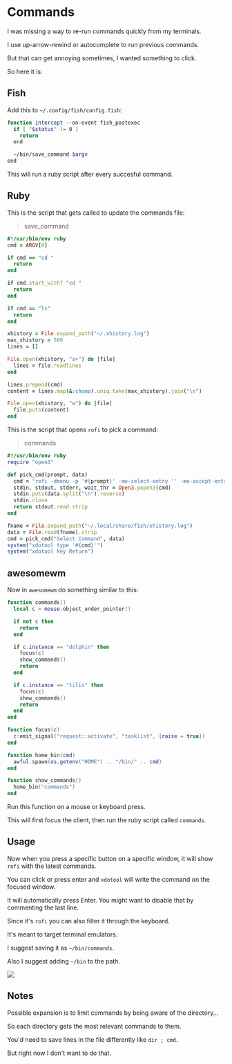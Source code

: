 # Commands

I was missing a way to re-run commands quickly from my terminals.

I use up-arrow-rewind or autocomplete to run previous commands.

But that can get annoying sometimes, I wanted something to click.

So here it is:

## Fish

Add this to `~/.config/fish/config.fish`:

```bash
function intercept --on-event fish_postexec
  if [ "$status" != 0 ]
    return
  end

  ~/bin/save_command $argv
end
```

This will run a ruby script after every succesful command.

## Ruby

This is the script that gets called to update the commands file:

>save_command

```ruby
#!/usr/bin/env ruby
cmd = ARGV[0]

if cmd == "cd "
  return
end

if cmd.start_with? "cd "
  return
end

if cmd == "ls"
  return
end

xhistory = File.expand_path("~/.xhistory.log")
max_xhistory = 500
lines = []

File.open(xhistory, "a+") do |file|
  lines = file.readlines
end

lines.prepend(cmd)
content = lines.map(&:chomp).uniq.take(max_xhistory).join("\n")

File.open(xhistory, "w") do |file|
  file.puts(content)
end
```

This is the script that opens `rofi` to pick a command:

>commands

```ruby
#!/usr/bin/env ruby
require "open3"

def pick_cmd(prompt, data)
  cmd = "rofi -dmenu -p '#{prompt}' -me-select-entry '' -me-accept-entry 'MousePrimary' -i"
  stdin, stdout, stderr, wait_thr = Open3.popen3(cmd)
  stdin.puts(data.split("\n").reverse)
  stdin.close
  return stdout.read.strip
end

fname = File.expand_path("~/.local/share/fish/xhistory.log")
data = File.read(fname).strip
cmd = pick_cmd("Select Command", data)
system("xdotool type '#{cmd}'")
system("xdotool key Return")
```

## awesomewm

Now in `awesomewm` do something similar to this:

```lua
function commands()
  local c = mouse.object_under_pointer()

  if not c then
    return
  end

  if c.instance == "dolphin" then
    focus(c)
    show_commands()
    return
  end

  if c.instance == "tilix" then
    focus(c)
    show_commands()
    return
  end
end

function focus(c)
  c:emit_signal("request::activate", "tasklist", {raise = true})
end

function home_bin(cmd)
  awful.spawn(os.getenv("HOME") .. "/bin/" .. cmd)
end

function show_commands()
  home_bin("commands")
end
```

Run this function on a mouse or keyboard press.

This will first focus the client, then run the ruby script called `commands`.

## Usage

Now when you press a specific button on a specific window, it will show `rofi` with the latest commands.

You can click or press enter and `xdotool` will write the command on the focused window.

It will automatically press Enter. You might want to disable that by commenting the last line.

Since it's `rofi` you can also filter it through the keyboard.

It's meant to target terminal emulators.

I suggest saving it as `~/bin/commands`.

Also I suggest adding `~/bin` to the path.

![](https://i.imgur.com/ajk8iWQ.jpg)

## Notes

Possible expansion is to limit commands by being aware of the directory...

So each directory gets the most relevant commands to them.

You'd need to save lines in the file differently like `dir ; cmd`.

But right now I don't want to do that.